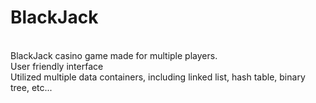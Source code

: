 # BlackJack

<br />BlackJack casino game made for multiple players.
<br />User friendly interface
<br />Utilized multiple data containers, including linked list, hash table, binary tree, etc...
